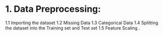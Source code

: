 # 1. Data Preprocessing:

1.1 Importing the dataset
1.2 Missing Data
1.3 Categorical Data
1.4 Splitting the dataset into the Training set and Test set
1.5 Feature Scaling .
